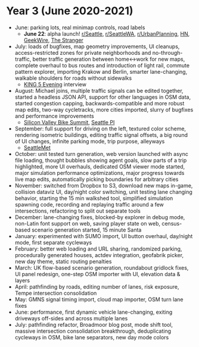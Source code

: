 # Year 3 (June 2020-2021)

- June: parking lots, real minimap controls, road labels
  - **June 22**: alpha launch!
    [r/Seattle](https://old.reddit.com/r/Seattle/comments/hdtucd/ab_street_think_you_can_fix_seattles_traffic/),
    [r/SeattleWA](https://old.reddit.com/r/SeattleWA/comments/hdttu8/ab_street_think_you_can_fix_seattles_traffic/),
    [r/UrbanPlanning](https://old.reddit.com/r/urbanplanning/comments/hdylmo/ab_street_a_traffic_simulation_game/),
    [HN](https://news.ycombinator.com/item?id=23605048),
    [GeekWire](https://www.geekwire.com/2020/want-fix-seattle-traffic-redditor-makes-game-allows-players-tweak-city-streets/),
    [The Stranger](https://www.thestranger.com/slog/2020/06/29/43999454/ab-streets-game-lets-you-create-the-seattle-street-grid-of-your-dreams)
- July: loads of bugfixes, map geometry improvements, UI cleanups,
  access-restricted zones for private neighborhoods and no-through-traffic,
  better traffic generation between home<->work for new maps, complete overhaul
  to bus routes and introduction of light rail, commute pattern explorer,
  importing Krakow and Berlin, smarter lane-changing, walkable shoulders for
  roads without sidewalks
  - [KING 5 Evening](https://www.youtube.com/watch?v=Pk8V-egsUxU) interview
- August: Michael joins, multiple traffic signals can be edited together,
  started a headless JSON API, support for other languages in OSM data, started
  congestion capping, backwards-compatible and more robust map edits, two-way
  cycletracks, more cities imported, slurry of bugfixes and performance
  improvements
  - [Silicon Valley Bike Summit](https://bikesiliconvalley.org/2020/07/poster_dustin-carlino/),
    [Seattle PI](https://www.seattlepi.com/local/transportation/slideshow/solve-Seattles-traffic-problem-in-this-video-game-205839.php)
- September: full support for driving on the left, textured color scheme,
  rendering isometric buildings, editing traffic signal offsets, a big round of
  UI changes, infinite parking mode, trip purpose, alleyways
  - [SeattleMet](https://www.seattlemet.com/news-and-city-life/2020/09/a-new-game-allows-you-to-redesign-seattle-streets)
- October: unit tested turn generation, web version launched with async file
  loading, thought bubbles showing agent goals, slow parts of a trip
  highlighted, more UI overhauls, dedicated OSM viewer mode started, major
  simulation performance optimizations, major progress towards live map edits,
  automatically picking boundaries for arbitrary cities
- November: switched from Dropbox to S3, download new maps in-game, collision
  dataviz UI, day/night color switching, unit testing lane changing behavior,
  starting the 15 min walkshed tool, simplified simulation spawning code,
  recording and replaying traffic around a few intersections, refactoring to
  split out separate tools
- December: lane-changing fixes, blocked-by explorer in debug mode, non-Latin
  font support on web, saving player state on web, census-based scenario
  generation started, 15 minute Santa
- January: experimented with SUMO import, UI button overhaul, day/night mode,
  first separate cycleways
- February: better web loading and URL sharing, randomized parking,
  procedurally generated houses, actdev integration, geofabrik picker, new day
  theme, static routing penalties
- March: UK flow-based scenario generation, roundabout gridlock fixes, UI panel
  redesign, one-step OSM importer with UI, elevation data & layers
- April: pathfinding by roads, editing number of lanes, risk exposure, Tempe
  intersection consolidation
- May: GMNS signal timing import, cloud map importer, OSM turn lane fixes
- June: performance, first dynamic vehicle lane-changing, exiting driveways
  off-sides and across multiple lanes
- July: pathfinding refactor, Broadmoor blog post, mode shift tool, massive
  intersection consolidation breakthrough, deduplicating cycleways in OSM, bike
  lane separators, new day mode colors
